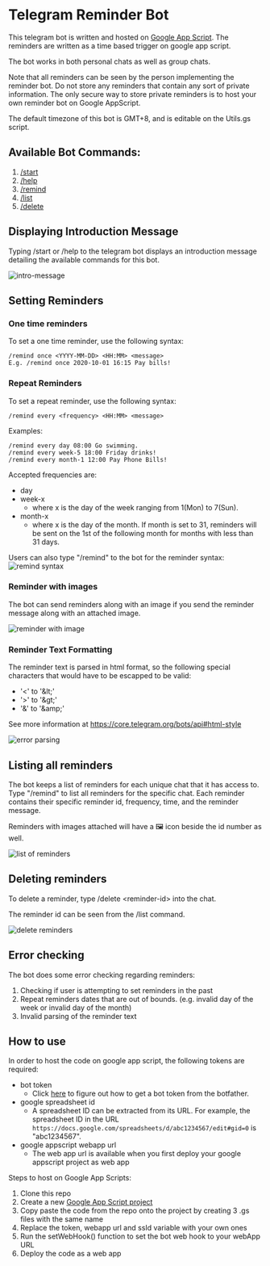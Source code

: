 # Telegram Reminder Bot

This telegram bot is written and hosted on [Google App Script](https://www.script.google.com). The reminders are written as a time based trigger on google app script.

The bot works in both personal chats as well as group chats.

Note that all reminders can be seen by the person implementing the reminder bot. Do not store any reminders that contain any sort of private information. The only secure way to store private reminders is to host your own reminder bot on Google AppScript.

The default timezone of this bot is GMT+8, and is editable on the Utils.gs script.

## Available Bot Commands:

1. [/start](#Displaying-Introduction-Message)
2. [/help](#Displaying-Introduction-Message)
3. [/remind](#Setting-Reminders)
4. [/list](#Listing-all-reminders)
5. [/delete](#Deleting-reminders)

## Displaying Introduction Message

Typing /start or /help to the telegram bot displays an introduction message detailing the available commands for this bot.

![intro-message](images/start.PNG)

## Setting Reminders

### One time reminders

To set a one time reminder, use the following syntax:

```
/remind once <YYYY-MM-DD> <HH:MM> <message>
E.g. /remind once 2020-10-01 16:15 Pay bills!
```

### Repeat Reminders

To set a repeat reminder, use the following syntax:

```
/remind every <frequency> <HH:MM> <message>
```

Examples:

```
/remind every day 08:00 Go swimming.
/remind every week-5 18:00 Friday drinks!
/remind every month-1 12:00 Pay Phone Bills!
```

Accepted frequencies are:

* day
* week-x
  * where x is the day of the week ranging from 1(Mon) to 7(Sun).
* month-x
  * where x is the day of the month. If month is set to 31, reminders will be sent on the 1st of the following month for months with less than 31 days.

Users can also type "/remind" to the bot for the reminder syntax:
![remind syntax](images/remind.PNG)

### Reminder with images

The bot can send reminders along with an image if you send the reminder message along with an attached image.

![reminder with image](images/image_reminder.PNG)

### Reminder Text Formatting

The reminder text is parsed in html format, so the following special characters that would have to be escapped to be valid:

* '<' to '\&lt;'
* '>' to '\&gt;'
* '&' to '\&amp;'

See more information at https://core.telegram.org/bots/api#html-style

![error parsing](images/html_parsing.PNG)

## Listing all reminders

The bot keeps a list of reminders for each unique chat that it has access to.
Type "/remind" to list all reminders for the specific chat.
Each reminder contains their specific reminder id, frequency, time, and the reminder message.

Reminders with images attached will have a &#128444; icon beside the id number as well.

![list of reminders](images/list.PNG)

## Deleting reminders

To delete a reminder, type /delete \<reminder-id> into the chat.

The reminder id can be seen from the /list command.

![delete reminders](images/delete.PNG)

## Error checking

The bot does some error checking regarding reminders:

1. Checking if user is attempting to set reminders in the past
2. Repeat reminders dates that are out of bounds. (e.g. invalid day of the week or invalid day of the month)
3. Invalid parsing of the reminder text

## How to use

In order to host the code on google app script, the following tokens are required:

* bot token
  * Click [here](https://www.siteguarding.com/en/how-to-get-telegram-bot-api-token) to figure out how to get a bot token from the botfather.
* google spreadsheet id
  * A spreadsheet ID can be extracted from its URL. For
    example, the spreadsheet ID in the URL `https://docs.google.com/spreadsheets/d/abc1234567/edit#gid=0` is "abc1234567".
* google appscript webapp url
  * The web app url is available when you first deploy your google appscript project as web app

Steps to host on Google App Scripts:

1. Clone this repo
2. Create a new [Google App Script project](https://www.script.google.com)
3. Copy paste the code from the repo onto the project by creating 3 .gs files with the same name
4. Replace the token, webapp url and ssId variable with your own ones
5. Run the setWebHook() function to set the bot web hook to your webApp URL
6. Deploy the code as a web app

